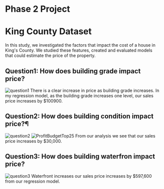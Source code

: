 # Phase 2 Project

# King County Dataset

In this study, we investigated the factors that impact the cost of a house in King's County. We studied these features, created and evaluated models that could estimate the price of the property.

## Question1: How does building grade impact price?

![question1]('pics/Question1.png')
There is a clear increase in price as building grade increases. In my regression model, as the building grade increases one level, our sales price increases by $100900.

## Question2: How does building condition impact price?¶

![question2]('pics/Question2.png')
![ProfitBudgetTop25]('pics/Question2.png')
From our analysis we see that our sales price increases by $30,000.

## Question3: How does building waterfron impact price?

![question3]('pics/Question3.png')
Waterfront increases our sales price increases by $597,600 from our regression model.
